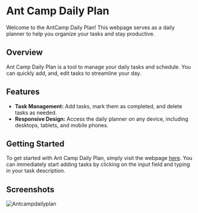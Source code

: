 # Ant Camp Daily Plan

Welcome to the AntCamp Daily Plan! This webpage serves as a daily planner to help you organize your tasks and stay productive.

## Overview

Ant Camp Daily Plan is a tool to manage your daily tasks and schedule. You can quickly add, and, edit tasks to streamline your day.

## Features

- **Task Management:** Add tasks, mark them as completed, and delete tasks as needed.
- **Responsive Design:** Access the daily planner on any device, including desktops, tablets, and mobile phones.

## Getting Started

To get started with Ant Camp Daily Plan, simply visit the webpage [here](https://antcamper.github.io/AntCampDailyPlan/). You can immediately start adding tasks by clicking on the input field and typing in your task description.

## Screenshots
![Antcampdailyplan](https://github.com/AntCamper/AntCampDailyPlan/assets/152764140/da01f13b-4cc7-4f30-a4b7-436ff8e91f98)
